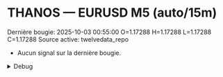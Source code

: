 # THANOS — EURUSD M5 (auto/15m)
Dernière bougie: 2025-10-03 00:55:00  O=1.17288  H=1.17288  L=1.17288  C=1.17288
Source active: twelvedata_repo

- Aucun signal sur la dernière bougie.

<details><summary>Debug</summary>

- TD_API_KEY manquant.

</details>